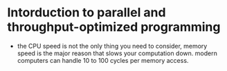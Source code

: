 # Intorduction to parallel and throughput-optimized programming
 
* the CPU speed is not the only thing you need to consider, memory speed is the major reason that slows your computation down.
    modern computers can handle 10 to 100 cycles per memory access.
